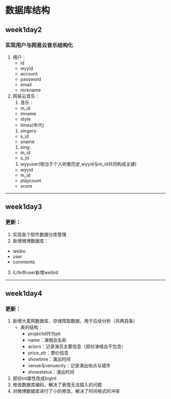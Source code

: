 # 数据库结构
## week1day2
### 实现用户与网易云音乐结构化
1. 用户：  
   * id
   * wyyid
   * account
   * password
   * email
   * nickname  
2. 网易云音乐：
   1. 音乐：  
   * m_id
   * mname
   * style
   * times(年代)
   1. singers:
   * s_id
   * sname
   1. sing:
   * m_id
   * s_id
   1. wyyuser(相当于个人听歌历史,wyyid与m_id共同构成主键)
   * wyyid
   * m_id
   * playcount
   * score
-------
## week1day3
### 更新：  
1. 实现各个软件数据分库管理  
2. 新增微博数据库：  
  * weibo
  * user
  * comments  
3. iLife中user新增weibid
-------

## week1day4
### 更新：
1. 新增大麦网数据库，存储爬取数据，用于后续分析（共两百条）  
   * 表的结构：
     * projectid作为pk
     * name：演唱会名称
     * actors：记录演员主要信息（部份演唱会不包含）
     * price_str：票价信息
     * showtime：演出时间
     * venue与venuecity：记录演出地点与城市
     * showstatus：演出时间
2. 部份int属性改成bigint
3. 修改数据库编码，解决了表情无法插入的问题
4. 对微博数据库进行了小的修改，解决了时间格式的冲突